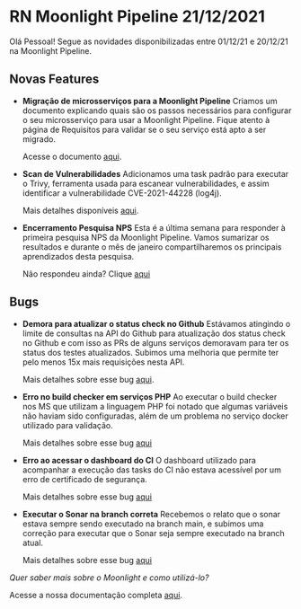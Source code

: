# RN Moonlight Pipeline 21/12/2021

Olá Pessoal! Segue as novidades disponibilizadas entre 01/12/21 e 20/12/21 na Moonlight Pipeline.

## Novas Features

- **Migração de microsserviços para a Moonlight Pipeline**
  Criamos um documento explicando quais são os passos necessários para configurar o seu microsserviço para usar a Moonlight Pipeline. Fique atento à página de Requisitos para validar se o seu serviço está apto a ser migrado.

  Acesse o documento [aqui](https://picpay.atlassian.net/l/c/m3bnaK5m).

- **Scan de Vulnerabilidades**
  Adicionamos uma task padrão para executar o Trivy, ferramenta usada para escanear vulnerabilidades, e assim identificar a vulnerabilidade CVE-2021-44228 (log4j).

  Mais detalhes disponíveis [aqui](https://picpay.atlassian.net/browse/DEVX-234).

- **Encerramento Pesquisa NPS**
  Esta é a última semana para responder à primeira pesquisa NPS da Moonlight Pipeline. Vamos sumarizar os resultados e durante o mês de janeiro compartilharemos os principais aprendizados desta pesquisa.

  Não respondeu ainda? Clique [aqui](https://docs.google.com/forms/d/e/1FAIpQLSfVugoyL4j2g1yxngWV6-qvoHDUqxpk5MTdjLLoauXLck0BUQ/viewform)

## Bugs

- **Demora para atualizar o status check no Github**
  Estávamos atingindo o limite de consultas na API do Github para atualização dos status check no Github e com isso as PRs de alguns serviços demoravam para ter os status dos testes atualizados. Subimos uma melhoria que permite ter pelo menos 15x mais requisições nesta API.

  Mais detalhes sobre esse bug [aqui](https://picpay.atlassian.net/browse/DEVX-209).

- **Erro no build checker em serviços PHP**
  Ao executar o build checker nos MS que utilizam a linguagem PHP foi notado que algumas variáveis não haviam sido configuradas, além de um problema no serviço docker utilizado para validação.

  Mais detalhes sobre esse bug [aqui](https://picpay.atlassian.net/browse/DEVX-187)

- **Erro ao acessar o dashboard do CI**
  O dashboard utilizado para acompanhar a execução das tasks do CI não estava acessível por um erro de certificado de segurança.

  Mais detalhes sobre esse bug [aqui](https://picpay.atlassian.net/browse/DEVX-205)

- **Executar o Sonar na branch correta**
  Recebemos o relato que o sonar estava sempre sendo executado na branch main, e subimos uma correção para executar que o Sonar seja sempre executado na branch atual.

  Mais detalhes sobre esse bug [aqui](https://picpay.atlassian.net/browse/DEVX-167)

_Quer saber mais sobre o Moonlight e como utilizá-lo?_

Acesse a nossa documentação completa [aqui](https://picpay.atlassian.net/wiki/spaces/PENG/pages/2309391225/Moonlight).

